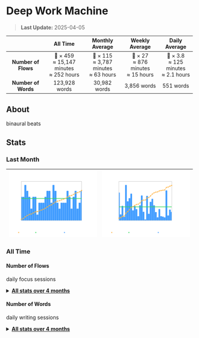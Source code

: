 # Deep Work Machine

> **Last Update:** 2025-04-05  

<div align="center">

|         | All Time | Monthly Average | Weekly Average | Daily Average |
| :---: | :---: | :---: | :---: | :---: |
| **Number of Flows** | 🍅 × 459<br>≈ 15,147 minutes<br>≈ 252 hours | 🍅 × 115<br>≈ 3,787 minutes<br>≈ 63 hours | 🍅 × 27<br>≈ 876 minutes<br>≈ 15 hours | 🍅 × 3.8<br>≈ 125 minutes<br>≈ 2.1 hours |
| **Number of Words** | 123,928 words | 30,982 words | 3,856 words | 551 words |

</div>

## About

binaural beats

## Stats

### Last Month

| ![](Number%20of%20Flows/2025/03-March/number-of-flows_2025-03.png) | ![](Number%20of%20Words/2025/03-March/number-of-words_2025-03.png) |
| :-: | :-: |

### All Time

#### Number of Flows

daily focus sessions

<details>

<summary>
   <strong>
	  <a href="./Number of Flows">All stats over 4 months</a>
   </strong>
</summary>

* <details>
	<summary>
	  <strong>
		<a href="./Number%20of%20Flows/2025">2025</a>
	  </strong>
	</summary>

	* <details>
	   <summary>
	   <a href="./Number%20of%20Flows/2025/02-February">02-February</a>
	   </summary>
	   <a href="./Number%20of%20Flows/2025/02-February/number-of-flows_2025-02.png">
	   <kbd>
	   <img src="./Number%20of%20Flows/2025/02-February/number-of-flows_2025-02.png" width="400" title="🖱️ Click me to view an interactive chart!"/>
	   </kbd>
	   </a>
	   </details>

	* <details>
	   <summary>
	   <a href="./Number%20of%20Flows/2025/03-March">03-March</a>
	   </summary>
	   <a href="./Number%20of%20Flows/2025/03-March/number-of-flows_2025-03.png">
	   <kbd>
	   <img src="./Number%20of%20Flows/2025/03-March/number-of-flows_2025-03.png" width="400" title="🖱️ Click me to view an interactive chart!"/>
	   </kbd>
	   </a>
	   </details>

	* <details>
	   <summary>
	   <a href="./Number%20of%20Flows/2025/01-January">01-January</a>
	   </summary>
	   <a href="./Number%20of%20Flows/2025/01-January/number-of-flows_2025-01.png">
	   <kbd>
	   <img src="./Number%20of%20Flows/2025/01-January/number-of-flows_2025-01.png" width="400" title="🖱️ Click me to view an interactive chart!"/>
	   </kbd>
	   </a>
	   </details>
  </details>

* <details>
	<summary>
	  <strong>
		<a href="./Number%20of%20Flows/2024">2024</a>
	  </strong>
	</summary>

	* <details>
	   <summary>
	   <a href="./Number%20of%20Flows/2024/12-December">12-December</a>
	   </summary>
	   <a href="./Number%20of%20Flows/2024/12-December/number-of-flows_2024-12.png">
	   <kbd>
	   <img src="./Number%20of%20Flows/2024/12-December/number-of-flows_2024-12.png" width="400" title="🖱️ Click me to view an interactive chart!"/>
	   </kbd>
	   </a>
	   </details>

  </details>

</details>

#### Number of Words

daily writing sessions

<details>

<summary>
   <strong>
	  <a href="./Number of Words">All stats over 4 months</a>
   </strong>
</summary>

* <details>
	<summary>
	  <strong>
		<a href="./Number%20of%20Words/2025">2025</a>
	  </strong>
	</summary>

	* <details>
	   <summary>
	   <a href="./Number%20of%20Words/2025/02-February">02-February</a>
	   </summary>
	   <a href="./Number%20of%20Words/2025/02-February/number-of-words_2025-02.png">
	   <kbd>
	   <img src="./Number%20of%20Words/2025/02-February/number-of-words_2025-02.png" width="400" title="🖱️ Click me to view an interactive chart!"/>
	   </kbd>
	   </a>
	   </details>

	* <details>
	   <summary>
	   <a href="./Number%20of%20Words/2025/03-March">03-March</a>
	   </summary>
	   <a href="./Number%20of%20Words/2025/03-March/number-of-words_2025-03.png">
	   <kbd>
	   <img src="./Number%20of%20Words/2025/03-March/number-of-words_2025-03.png" width="400" title="🖱️ Click me to view an interactive chart!"/>
	   </kbd>
	   </a>
	   </details>

	* <details>
	   <summary>
	   <a href="./Number%20of%20Words/2025/01-January">01-January</a>
	   </summary>
	   <a href="./Number%20of%20Words/2025/01-January/number-of-words_2025-01.png">
	   <kbd>
	   <img src="./Number%20of%20Words/2025/01-January/number-of-words_2025-01.png" width="400" title="🖱️ Click me to view an interactive chart!"/>
	   </kbd>
	   </a>
	   </details>
  </details>

* <details>
	<summary>
	  <strong>
		<a href="./Number%20of%20Words/2024">2024</a>
	  </strong>
	</summary>

	* <details>
	   <summary>
	   <a href="./Number%20of%20Words/2024/12-December">12-December</a>
	   </summary>
	   <a href="./Number%20of%20Words/2024/12-December/number-of-words_2024-12.png">
	   <kbd>
	   <img src="./Number%20of%20Words/2024/12-December/number-of-words_2024-12.png" width="400" title="🖱️ Click me to view an interactive chart!"/>
	   </kbd>
	   </a>
	   </details>

  </details>

</details>
